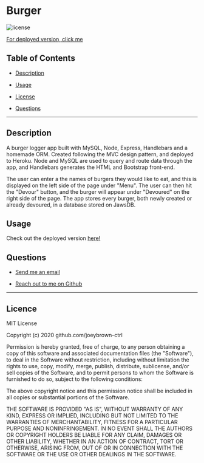 # Burger

  ![license](https://img.shields.io/badge/License-MIT-blue.svg)

   [For deployed version, click me](https://note-taker-joeybrown-ctrl.herokuapp.com/)


  ## Table of Contents

  
* [Description](#description)
  
* [Usage](#usage) 
  
* [License](#license) 
  
* [Questions](#questions)

  
<hr>

  ## Description 
A burger logger app built with MySQL, Node, Express, Handlebars and a homemade ORM. Created following the MVC design pattern, and deployed to Heroku. Node and MySQL are used to query and route data through the app, and Handlebars generates the HTML and Bootstrap front-end.

The user can enter a the names of burgers they would like to eat, and this is displayed on the left side of the page under "Menu". The user can then hit the "Devour" button, and the burger will appear under "Devoured" on the right side of the page. The app stores every burger, both newly created or already devoured, in a database stored on JawsDB.

  ## Usage 
Check out the deployed version [here!](https://git.heroku.com/burger-logger-joeybrown-ctrl.git)

  ## Questions 
  
* [Send me an email](mailto:gjoey.brown@gmail.com)
  
* [Reach out to me on Github](https://github.com/joeybrown-ctrl)

<hr>

  ## Licence 
MIT License

Copyright (c) 2020 github.com/joeybrown-ctrl

Permission is hereby granted, free of charge, to any person obtaining a copy
of this software and associated documentation files (the "Software"), to deal
in the Software without restriction, including without limitation the rights
to use, copy, modify, merge, publish, distribute, sublicense, and/or sell
copies of the Software, and to permit persons to whom the Software is
furnished to do so, subject to the following conditions:

The above copyright notice and this permission notice shall be included in all
copies or substantial portions of the Software.

THE SOFTWARE IS PROVIDED "AS IS", WITHOUT WARRANTY OF ANY KIND, EXPRESS OR
IMPLIED, INCLUDING BUT NOT LIMITED TO THE WARRANTIES OF MERCHANTABILITY,
FITNESS FOR A PARTICULAR PURPOSE AND NONINFRINGEMENT. IN NO EVENT SHALL THE
AUTHORS OR COPYRIGHT HOLDERS BE LIABLE FOR ANY CLAIM, DAMAGES OR OTHER
LIABILITY, WHETHER IN AN ACTION OF CONTRACT, TORT OR OTHERWISE, ARISING FROM,
OUT OF OR IN CONNECTION WITH THE SOFTWARE OR THE USE OR OTHER DEALINGS IN THE
SOFTWARE.